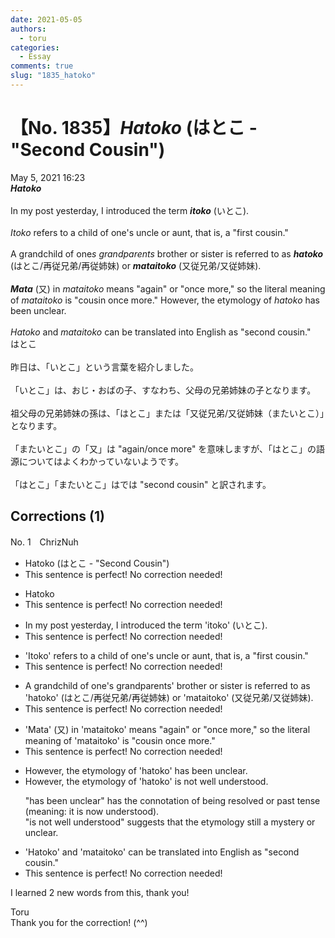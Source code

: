 ```yaml
---
date: 2021-05-05
authors:
  - toru
categories:
  - Essay
comments: true
slug: "1835_hatoko"
---
```


# 【No. 1835】<strong><em>Hatoko</strong></em> (はとこ - "Second Cousin")
<div class="date">May 5, 2021 16:23</div>
<div id="post"><div id="body_show_ori">
<strong><em>Hatoko</strong></em><br/><br/>In my post yesterday, I introduced the term <strong><em>itoko</em></strong> (いとこ).<br/><br/><em>Itoko</em> refers to a child of one's uncle or aunt, that is, a "first cousin."<br/><br/>A grandchild of one<em>s grandparents</em> brother or sister is referred to as <strong><em>hatoko</em></strong> (はとこ/再従兄弟/再従姉妹) or <strong><em>mataitoko</em></strong> (又従兄弟/又従姉妹).<br/><br/><strong><em>Mata</em></strong> (又) in <em>mataitoko</em> means "again" or "once more," so the literal meaning of <em>mataitoko</em> is "cousin once more." However, the etymology of <em>hatoko</em> has been unclear.<br/><br/><em>Hatoko</em> and <em>mataitoko</em> can be translated into English as "second cousin."
</div></div>

<!-- more -->

<div id="post_ja"><div id="body_show_mo">
はとこ<br/><br/>昨日は、「いとこ」という言葉を紹介しました。<br/><br/>「いとこ」は、おじ・おばの子、すなわち、父母の兄弟姉妹の子となります。<br/><br/>祖父母の兄弟姉妹の孫は、「はとこ」または「又従兄弟/又従姉妹（またいとこ）」となります。<br/><br/>「またいとこ」の「又」は "again/once more" を意味しますが、「はとこ」の語源についてはよくわかっていないようです。<br/><br/>「はとこ」「またいとこ」はでは "second cousin" と訳されます。
</div></div>

## Corrections (1)
<div id="block"><div class="first_name"> No. 1　<span class="just_name">ChrizNuh</span></div><div id="block2">
<ul class="correction_field">
<li class="incorrect">Hatoko (はとこ - "Second Cousin")</li>
<li class="corrected perfect">This sentence is perfect! No correction needed!</li>
</ul>
<ul class="correction_field">
<li class="incorrect">Hatoko</li>
<li class="corrected perfect">This sentence is perfect! No correction needed!</li>
</ul>
<ul class="correction_field">
<li class="incorrect">In my post yesterday, I introduced the term 'itoko' (いとこ).</li>
<li class="corrected perfect">This sentence is perfect! No correction needed!</li>
</ul>
<ul class="correction_field">
<li class="incorrect">'Itoko' refers to a child of one's uncle or aunt, that is, a "first cousin."</li>
<li class="corrected perfect">This sentence is perfect! No correction needed!</li>
</ul>
<ul class="correction_field">
<li class="incorrect">A grandchild of one's grandparents' brother or sister is referred to as 'hatoko' (はとこ/再従兄弟/再従姉妹) or 'mataitoko' (又従兄弟/又従姉妹).</li>
<li class="corrected perfect">This sentence is perfect! No correction needed!</li>
</ul>
<ul class="correction_field">
<li class="incorrect">'Mata' (又) in 'mataitoko' means "again" or "once more," so the literal meaning of 'mataitoko' is "cousin once more." </li>
<li class="corrected perfect">This sentence is perfect! No correction needed!</li>
</ul>
<ul class="correction_field">
<li class="incorrect">However, the etymology of 'hatoko' has been unclear.</li>
<li class="corrected correct">
However, the etymology of 'hatoko' <span class="f_blue">is not well understood</span>.
<p class="correction_comment">"has been unclear" has the connotation of being resolved or past tense (meaning: it is now understood).<br/>"is not well understood" suggests that the etymology still a mystery or unclear.</p>
</li>
</ul>
<ul class="correction_field">
<li class="incorrect">'Hatoko' and 'mataitoko' can be translated into English as "second cousin."</li>
<li class="corrected perfect">This sentence is perfect! No correction needed!</li>
</ul>
<p class="comment_small">
 I learned 2 new words from this, thank you!
</p>

</div><div class="name"><span class="just_name">Toru</span><br>
Thank you for the correction! (^^)
</div>
</div>
